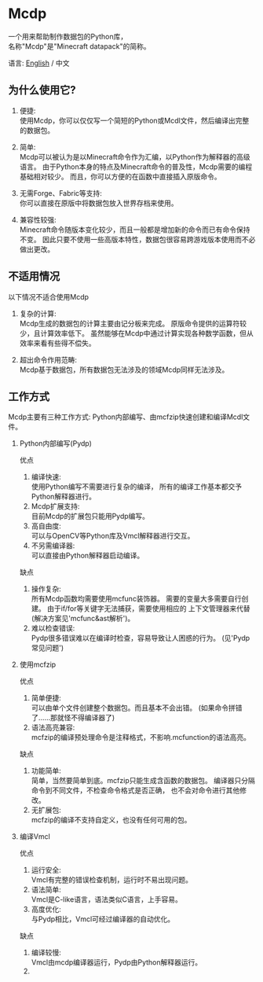 # Mcdp # 

一个用来帮助制作数据包的Python库，  
名称"Mcdp"是"Minecraft datapack"的简称。

语言: [English](https://github.com/Ovizro/Mcdp/blob/master/doc/en_us/README.md) / 中文

## 为什么使用它? ## 

1. 便捷:  
   使用Mcdp，你可以仅仅写一个简短的Python或Mcdl文件，然后编译出完整的数据包。

2. 简单:  
   Mcdp可以被认为是以Minecraft命令作为汇编，以Python作为解释器的高级语言。 由于Python本身的特点及Minecraft命令的普及性，Mcdp需要的编程基础相对较少。 而且，你可以方便的在函数中直接插入原版命令。

3. 无需Forge、Fabric等支持:  
   你可以直接在原版中将数据包放入世界存档来使用。

4. 兼容性较强:  
   Minecraft命令随版本变化较少，而且一般都是增加新的命令而已有命令保持不变。 因此只要不使用一些高版本特性，数据包很容易跨游戏版本使用而不必做出更改。

## 不适用情况 ## 

以下情况不适合使用Mcdp

1. 复杂的计算:  
   Mcdp生成的数据包的计算主要由记分板来完成。 原版命令提供的运算符较少，且计算效率低下。 虽然能够在Mcdp中通过计算实现各种数学函数，但从效率来看有些得不偿失。

2. 超出命令作用范畴:  
   Mcdp基于数据包，所有数据包无法涉及的领域Mcdp同样无法涉及。

## 工作方式 ##

Mcdp主要有三种工作方式: Python内部编写、由mcfzip快速创建和编译Mcdl文件。

1. Python内部编写(Pydp)

   优点
    1. 编译快速:  
       使用Python编写不需要进行复杂的编译， 所有的编译工作基本都交予Python解释器进行。
    2. Mcdp扩展支持:  
       目前Mcdp的扩展包只能用Pydp编写。
    3. 高自由度:  
       可以与OpenCV等Python库及Vmcl解释器进行交互。
    4. 不另需编译器:  
       可以直接由Python解释器启动编译。

   缺点
    1. 操作复杂:  
       所有Mcdp函数均需要使用mcfunc装饰器。 需要的变量大多需要自行创建。 由于if/for等关键字无法捕获，需要使用相应的 上下文管理器来代替(解决方案见'mcfunc&ast解析')。
    2. 难以检查错误:  
       Pydp很多错误难以在编译时检查，容易导致让人困惑的行为。
       (见'Pydp常见问题')

2. 使用mcfzip

   优点
    1. 简单便捷:  
       可以由单个文件创建整个数据包。而且基本不会出错。
       (如果命令拼错了……那就怪不得编译器了)
    2. 语法高亮兼容:  
       mcfzip的编译预处理命令是注释格式，不影响.mcfunction的语法高亮。

   缺点
    1. 功能简单:  
       简单，当然要简单到底。mcfzip只能生成含函数的数据包。 编译器只分隔命令到不同文件，不检查命令格式是否正确， 也不会对命令进行其他修改。
    2. 无扩展包:  
       mcfzip的编译不支持自定义，也没有任何可用的包。

3. 编译Vmcl

   优点
    1. 运行安全:  
       Vmcl有完整的错误检查机制，运行时不易出现问题。
    2. 语法简单:  
       Vmcl是C-like语言，语法类似C语言，上手容易。
    3. 高度优化:  
       与Pydp相比，Vmcl可经过编译器的自动优化。

   缺点
    1. 编译较慢:  
       Vmcl由mcdp编译器运行，Pydp由Python解释器运行。
    2. 

